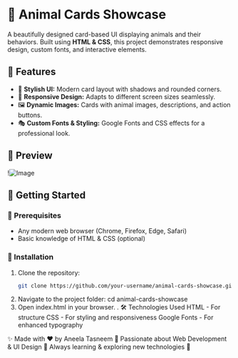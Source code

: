# 🐾 Animal Cards Showcase  

A beautifully designed card-based UI displaying animals and their behaviors. Built using **HTML & CSS**, this project demonstrates responsive design, custom fonts, and interactive elements.  

## 🌟 Features  
- 🎨 **Stylish UI:** Modern card layout with shadows and rounded corners.  
- 📱 **Responsive Design:** Adapts to different screen sizes seamlessly.  
- 🖼️ **Dynamic Images:** Cards with animal images, descriptions, and action buttons.  
- 🎭 **Custom Fonts & Styling:** Google Fonts and CSS effects for a professional look.  

## 📸 Preview  
!![Image](https://github.com/user-attachments/assets/980572b2-a68c-4b4e-9c27-221c499b996a)

## 🚀 Getting Started  

### 📌 Prerequisites  
- Any modern web browser (Chrome, Firefox, Edge, Safari)  
- Basic knowledge of HTML & CSS (optional)  

### 🔧 Installation  
1. Clone the repository:  
   ```sh
   git clone https://github.com/your-username/animal-cards-showcase.git
2. Navigate to the project folder:
   cd animal-cards-showcase
3. Open index.html in your browser.
.
🛠️ Technologies Used
HTML - For structure
CSS - For styling and responsiveness
Google Fonts - For enhanced typography

✨ Made with ❤️ by Aneela Tasneem
🔹 Passionate about Web Development & UI Design
🔹 Always learning & exploring new technologies 🚀
   
